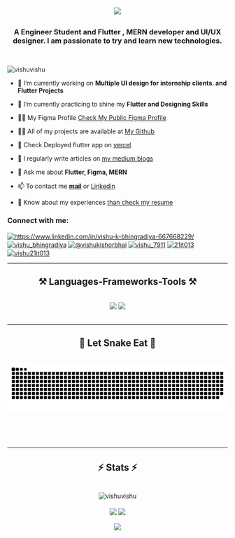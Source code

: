 
<h1 align="center">
    <img src="https://readme-typing-svg.herokuapp.com/?font=Righteous&size=35&center=true&vCenter=true&width=500&height=70&duration=4000&lines=Hi+There!+👋;+I'm+Vishu+K.+Bhingradiya;" />
</h1>

<h3 align="center">A Engineer Student and Flutter , MERN developer and UI/UX designer. I am passionate to try and learn new technologies.</h3>

<br/>

<p align="left"> <img src="https://komarev.com/ghpvc/?username=vishuvishu&label=Profile%20views&color=0e75b6&style=flat" alt="vishuvishu" /> </p>

- 🔭 I’m currently working on **Multiple UI design for internship clients. and Flutter Projects**

- 🌱 I’m currently practicing to shine my **Flutter and Designing Skills**

- 🧑‍🎨 My Figma Profile [Check My Public Figma Profile](https://figma.com/@vishukishorbhai)

- 👨‍💻 All of my projects are available at [My Github](github.com/vishuvishu)

- 🔭 Check Deployed flutter app on [vercel](https://todoapp-flutter.vercel.app/)

- 📝 I regularly write articles on [my medium blogs](https://medium.com/@vishukishorbhai)

- 💬 Ask me about **Flutter, Figma, MERN**

- 📫 To contact me **[mail](mailto:vishukishorbhai@gmail.com?)** or [Linkedin](https://linkedin.com/in/https://www.linkedin.com/in/vishu-k-bhingradiya-667668229/)

- 📄 Know about my experiences [than check my resume](https://drive.google.com/file/d/1stx8aoMcfC4x3I-V6Z02CdFNDQXQVhX2/view?usp=sharing)

<h3 align="left">Connect with me:</h3>
<p align="left">
<a href="https://linkedin.com/in/https://www.linkedin.com/in/vishu-k-bhingradiya-667668229/" target="blank"><img align="center" src="https://raw.githubusercontent.com/rahuldkjain/github-profile-readme-generator/master/src/images/icons/Social/linked-in-alt.svg" alt="https://www.linkedin.com/in/vishu-k-bhingradiya-667668229/" height="30" width="40" /></a>
<a href="https://instagram.com/vishu_bhingradiya" target="blank"><img align="center" src="https://raw.githubusercontent.com/rahuldkjain/github-profile-readme-generator/master/src/images/icons/Social/instagram.svg" alt="vishu_bhingradiya" height="30" width="40" /></a>
<a href="https://medium.com/@vishukishorbhai" target="blank"><img align="center" src="https://raw.githubusercontent.com/rahuldkjain/github-profile-readme-generator/master/src/images/icons/Social/medium.svg" alt="@vishukishorbhai" height="30" width="40" /></a>
<a href="https://www.codechef.com/users/vishu_7911" target="blank"><img align="center" src="https://avatars.githubusercontent.com/u/11960354?v=4" alt="vishu_7911" height="30" width="40" /></a>
<a href="https://www.hackerrank.com/21it013" target="blank"><img align="center" src="https://raw.githubusercontent.com/rahuldkjain/github-profile-readme-generator/master/src/images/icons/Social/hackerrank.svg" alt="21it013" height="30" width="40" /></a>
<a href="https://www.leetcode.com/vishu21it013" target="blank"><img align="center" src="https://raw.githubusercontent.com/rahuldkjain/github-profile-readme-generator/master/src/images/icons/Social/leet-code.svg" alt="vishu21it013" height="30" width="40" /></a>
</p>

 <hr/>
 
<h2 align="center">⚒️ Languages-Frameworks-Tools ⚒️</h2>
<br/>
<div align="center">
    <img src="https://skillicons.dev/icons?i=flutter,figma,react,nodejs,express,firebase,mongodb,docker,mysql,vscode,vercel,github,git" />
    <img src="https://skillicons.dev/icons?i=c,cpp,java,dart,python,html,css,javascript,tailwind,bootstrap" /><br>
</div>

<br/>
<hr/>

<div align="center">
  <h2>🐍 Let Snake Eat 🐍</h2>
  <br>
  <img alt="snake eating my contributions" src="https://raw.githubusercontent.com/salesp07/salesp07/output/github-contribution-grid-snake.svg" />
  
  <br/><br/><br/>
</div>

<hr/>

<h2 align="center">⚡ Stats ⚡</h2>
<br>
<div align=center>
    <img align="center" src="https://github-readme-stats.vercel.app/api?username=vishuvishu&show_icons=true&locale=en" alt="vishuvishu" />
        <br/><br/>
 <img align="center" src="http://github-profile-summary-cards.vercel.app/api/cards/most-commit-language?username=vishuvishu&theme=2077" height="180em" />
             
<img align="center" src="http://github-profile-summary-cards.vercel.app/api/cards/repos-per-language?username=vishuvishu&theme=2077" height="180em" />
<br/><br/>
  <img align="center" src="http://github-profile-summary-cards.vercel.app/api/cards/profile-details?username=vishuvishu&theme=2077" height="180em" />
</div>

<br/><br/>

